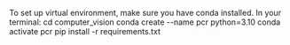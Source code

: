 To set up virtual environment, make sure you have conda installed.
In your terminal:
cd computer_vision
conda create --name pcr python=3.10
conda activate pcr
pip install -r requirements.txt
